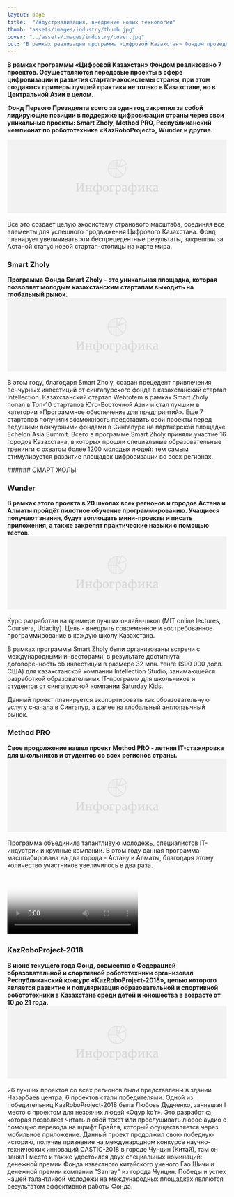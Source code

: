 ```yaml
---
layout: page
title:  "Индустриализация, внедрение новых технологий"
thumb: "assets/images/industry/thumb.jpg"
cover: "../assets/images/industry/cover.jpg"
cut: "В рамках реализации программы «Цифровой Казахстан» Фондом проведено 6 проектов. Реализуются передовые программы в сфере цифровизации и развития стартап-экосистемы страны, создавая примеры лучшей практики не только в Казахстане, но в Центральной Азии в целом."
---
```


**В рамках программы «Цифровой Казахстан» Фондом реализовано 7 проектов.
Осуществляются передовые проекты в сфере цифровизации и развития
стартап-экосистемы страны, при этом создаются примеры лучшей практики
не только в Казахстане, но в Центральной Азии в целом.**

**Фонд Первого Президента всего за один год закрепил за собой лидирующие позиции
в поддержке цифровизации страны через свои уникальные проекты: Smart Zholy,
Method PRO, Республиканский чемпионат по робототехнике «KazRoboProject»,
Wunder и другие.**

![](../assets/images/placeholder-infographic.png)

<div class="expandable-content" markdown="1">

Все это создает целую экосистему странового масштаба, соединяя все элементы
для успешного продвижения Цифрового Казахстана. Фонд планирует увеличивать
эти беспрецедентные результаты, закрепляя за Астаной статус новой
стартап-столицы на карте мира.


### Smart Zholy
**Программа Фонда Smart Zholy - это уникальная площадка, которая позволяет
молодым казахстанским стартапам выходить на глобальный рынок.**
![](../assets/images/placeholder-infographic.png)

<div class="expandable-content" markdown="1">

В этом году, благодаря Smart Zholy, создан прецедент привлечения венчурных
инвестиций от сингапурского фонда в казахстанский стартап Intellection.
Казахстанский стартап Webtotem в рамках Smart Zholy попал в Топ-10 стартапов
Юго-Восточной Азии и стал лучшим в категории «Программное обеспечение для
предприятий». Еще 7 стартапов получили возможность представить свои проекты
перед ведущими венчурными фондами в Сингапуре на партнёрской площадке Echelon
Asia Summit. Всего в программе Smart Zholy приняли участие 16 городов
Казахстана, в которых прошли специальные образовательные тренинги с охватом
более 1200 молодых людей: тем самым стимулируется развитие площадок
цифровизации во всех регионах.

<div class="carousel" markdown="1"><div class="carousel-holder">
<div class="swiper-container">

<div class="swiper-wrapper">
<div class="swiper-slide" style="background-image: url(../assets/images/industry/smart-zholy-1.jpg)"></div>
<div class="swiper-slide" style="background-image: url(../assets/images/industry/smart-zholy-2.jpg)"></div>
<div class="swiper-slide" style="background-image: url(../assets/images/industry/smart-zholy-3.jpg)"></div>
<div class="swiper-slide" style="background-image: url(../assets/images/industry/smart-zholy-4.jpg)"></div>
<div class="swiper-slide" style="background-image: url(../assets/images/industry/smart-zholy-5.jpg)"></div>
<div class="swiper-slide" style="background-image: url(../assets/images/industry/smart-zholy-6.jpg)"></div>
<div class="swiper-slide" style="background-image: url(../assets/images/industry/smart-zholy-7.jpg)"></div>
<div class="swiper-slide" style="background-image: url(../assets/images/industry/smart-zholy-8.jpg)"></div>
</div>

<div class="swiper-pagination"></div>
</div>
</div></div>
###### СМАРТ ЖОЛЫ

</div>


### Wunder
**В рамках этого проекта в 20 школах всех регионов и городов Астана и Алматы
пройдёт пилотное обучение программированию. Учащиеся получают знания, будут
воплощать мини-проекты и писать приложения, а также закрепят практические
навыки с помощью тестов.**
![](../assets/images/placeholder-infographic.png)

<div class="expandable-content" markdown="1">
Курс разработан на примере лучших онлайн-школ (MIT online lectures, Coursera,
Udacity). Цель - внедрить современное и востребованное программирование в
каждую школу Казахстана.

В рамках программы Smart Zholy были организованы встречи с международными
инвесторами, в результате достигнута договоренность об инвестиции в размере
32 млн. тенге ($90 000 долл. США) для казахстанской компании Intellection
Studio, занимающейся разработкой образовательных IT-программ для школьников
и студентов от сингапурской компании Saturday Kids.

Данный проект планируется экспортировать как образовательную услугу сначала в
Сингапур, а далее на глобальный англоязычный рынок.
</div>


### Method PRO
**Свое продолжение нашел проект Method PRO - летняя IT-стажировка для школьников
и студентов со всех регионов страны.**
![](../assets/images/placeholder-infographic.png)

<div class="expandable-content" markdown="1">
Программа объединила талантливую молодежь, специалистов IT-индустрии и
крупные компании. В этом году данная программа масштабирована на два города -
Астану и Алматы, благодаря этому количество участников увеличилось в два раза.

<video poster="../assets/images/placeholder-video.png">
</video>

</div>


### KazRoboProject-2018
**В июне текущего года Фонд, совместно с Федерацией образовательной и спортивной
робототехники организовал Республиканский конкурс «KazRoboProject-2018», целью
которого является развитие и популяризация образовательной и спортивной
робототехники в Казахстане среди детей и юношества в возрасте от 10 до 21 года.**
![](../assets/images/placeholder-infographic.png)

<div class="expandable-content" markdown="1">
26 лучших проектов со всех регионов были представлены в здании Назарбаев
центра, 6 проектов стали победителями. Одной из победительниц
KazRoboProject-2018 была Любовь Дудченко, занявшая I место с проектом для
незрячих людей «Oqyp ko’r». Это разработка, которая позволяет читать любой
текст или прослушивать любое аудио с помощью перевода на шрифт Брайля,
который осуществляется через мобильное приложение. Данный проект продолжил
свою победную историю, получив признание на международном конкурсе
научно-технических инноваций CASTIC-2018 в городе Чунцин (Китай), там он
занял I место и также удостоился двух специальных номинаций: денежной премии
Фонда известного китайского ученого Гао Шичи и денежной премии компании
"Sanray" из города Чунцин. Победы и успех нашей талантливой молодежи на
международных площадках являются результатом эффективной работы Фонда.

<div class="carousel" markdown="1"><div class="carousel-holder">
<div class="swiper-container">

<div class="swiper-wrapper">
<div class="swiper-slide" style="background-image: url(../assets/images/industry/kazrobo-1.jpg)"></div>
<div class="swiper-slide" style="background-image: url(../assets/images/industry/kazrobo-2.jpg)"></div>
<div class="swiper-slide" style="background-image: url(../assets/images/industry/kazrobo-3.jpg)"></div>
<div class="swiper-slide" style="background-image: url(../assets/images/industry/kazrobo-4.jpg)"></div>
<div class="swiper-slide" style="background-image: url(../assets/images/industry/kazrobo-5.jpg)"></div>
</div>

<div class="swiper-pagination"></div>
</div>
</div></div>

</div>

</div>
